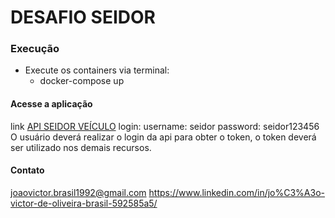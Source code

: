 # DESAFIO SEIDOR

### Execução

- Execute os containers via terminal: 
    - docker-compose up

#### Acesse a aplicação

link [API SEIDOR VEÍCULO](http://localhost:3000/docs/)
login: 
    username: seidor
    password: seidor123456
O usuário deverá realizar o login da api para obter o token, o token deverá ser utilizado nos demais recursos.

#### Contato
joaovictor.brasil1992@gmail.com
https://www.linkedin.com/in/jo%C3%A3o-victor-de-oliveira-brasil-592585a5/